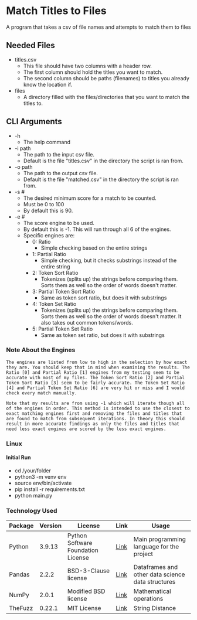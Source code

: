 # Match Titles to Files

A program that takes a csv of file names and attempts to match them to files

## Needed Files

- titles.csv
  - This file should have two columns with a header row.
  - The first column should hold the titles you want to match.
  - The second column should be paths (filenames) to titles you already know the location if.
- files
  - A directory filled with the files/directories that you want to match the titles to.

## CLI Arguments

- -h
  - The help command
- -i path
  - The path to the input csv file.
  - Default is the file "titles.csv" in the directory the script is ran from.
- -o path
  - The path to the output csv file.
  - Default is the file "matched.csv" in the directory the script is ran from.
- -s #
  - The desired minimum score for a match to be counted.
  - Must be 0 to 100
  - By default this is 90.
- -e #
  - The score engine to be used.
  - By default this is -1. This will run through all 6 of the engines.
  - Specific engines are:
    - 0: Ratio
      - Simple checking based on the entire strings
    - 1: Partial Ratio
      - Simple checking, but it checks substrings instead of the entire string
    - 2: Token Sort Ratio
      - Tokenizes (splits up) the strings before comparing them. Sorts them as well so the order of words doesn't matter.
    - 3: Partial Token Sort Ratio
      - Same as token sort ratio, but does it with substrings
    - 4: Token Set Ratio
      - Tokenizes (splits up) the strings before comparing them. Sorts them as well so the order of words doesn't matter. It also takes out common tokens/words.
    - 5: Partial Token Set Ratio
      - Same as token set ratio, but does it with substrings

### Note About the Engines

    The engines are listed from low to high in the selection by how exact they are. You should keep that in mind when examining the results. The Ratio [0] and Partial Ratio [1] engines from my testing seem to be accurate with most of my files. The Token Sort Ratio [2] and Partial Token Sort Ratio [3] seem to be fairly accurate. The Token Set Ratio [4] and Partial Token Set Ratio [6] are very hit or miss and I would check every match manually. 
    
    Note that my results are from using -1 which will iterate though all of the engines in order. This method is intended to use the closest to exact matching engines first and removing the files and titles that are found to match from subsequent iterations. In theory this should result in more accurate findings as only the files and titles that need less exact engines are scored by the less exact engines. 

### Linux

#### Initial Run

- cd /your/folder
- python3 -m venv env
- source env/bin/activate
- pip install -r requirements.txt
- python main.py

### Technology Used

| Package | Version | License | Link | Usage |
| --- | --- | --- | --- | --- |
| Python | 3.9.13 | Python Software Foundation License | [Link](https://www.python.org/) | Main programming language for the project |
| Pandas | 2.2.2 | BSD-3-Clause license | [Link](https://pypi.org/project/pandas/) | Dataframes and other data science data structures |
| NumPy | 2.0.1 | Modified BSD license | [Link](https://pypi.org/project/numpy/) | Mathematical operations |
| TheFuzz | 0.22.1 | MIT License | [Link](https://pypi.org/project/thefuzz/) | String Distance |
